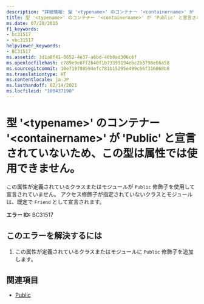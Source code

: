 ```yaml
---
description: "詳細情報: 型 '<typename>' のコンテナー '<containername>' が 'Public' と宣言されていないため、この型は属性では使用できません"
title: 型 '<typename>' のコンテナー '<containername>' が 'Public' と宣言されていないため、この型は属性では使用できません。
ms.date: 07/20/2015
f1_keywords:
- bc31517
- vbc31517
helpviewer_keywords:
- BC31517
ms.assetid: 3d1a8f41-8652-4e37-a6bd-40b0ad306c6f
ms.openlocfilehash: c789e9e8ff2b40f1b73399194ebc2b3798e66a58
ms.sourcegitcommit: 10e719780594efc781b15295e499c66f316068b8
ms.translationtype: HT
ms.contentlocale: ja-JP
ms.lasthandoff: 02/14/2021
ms.locfileid: "100437190"
---
```

# <a name="type-typename-cannot-be-used-as-an-attribute-because-its-container-containername-is-not-declared-public"></a>型 '\<typename>' のコンテナー '\<containername>' が 'Public' と宣言されていないため、この型は属性では使用できません。

この属性が定義されているクラスまたはモジュールが `Public` 修飾子を使用して宣言されていません。 アクセス修飾子が指定されていないクラスとモジュールは、既定で `Friend` として宣言されます。  
  
 **エラー ID:** BC31517  
  
## <a name="to-correct-this-error"></a>このエラーを解決するには  
  
1. この属性が定義されているクラスまたはモジュールに `Public` 修飾子を追加します。  
  
## <a name="see-also"></a>関連項目

- [Public](../language-reference/modifiers/public.md)
